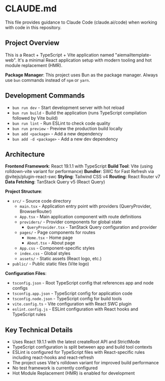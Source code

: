 # CLAUDE.md

This file provides guidance to Claude Code (claude.ai/code) when working with code in this repository.

## Project Overview

This is a React + TypeScript + Vite application named "aiemailtemplate-web". It's a minimal React application setup with modern tooling and hot module replacement (HMR).

**Package Manager**: This project uses Bun as the package manager. Always use `bun` commands instead of `npm` or `yarn`.

## Development Commands

- `bun run dev` - Start development server with hot reload
- `bun run build` - Build the application (runs TypeScript compilation followed by Vite build)
- `bun run lint` - Run ESLint to check code quality
- `bun run preview` - Preview the production build locally
- `bun add <package>` - Add a new dependency
- `bun add -d <package>` - Add a new dev dependency

## Architecture

**Frontend Framework**: React 19.1.1 with TypeScript
**Build Tool**: Vite (using rolldown-vite variant for performance)
**Bundler**: SWC for Fast Refresh via @vitejs/plugin-react-swc
**Styling**: Tailwind CSS v4
**Routing**: React Router v7
**Data Fetching**: TanStack Query v5 (React Query)

**Project Structure**:
- `src/` - Source code directory
  - `main.tsx` - Application entry point with providers (QueryProvider, BrowserRouter)
  - `App.tsx` - Main application component with route definitions
  - `providers/` - Provider components for global state
    - `QueryProvider.tsx` - TanStack Query configuration and provider
  - `pages/` - Page components for routes
    - `Home.tsx` - Home page
    - `About.tsx` - About page
  - `App.css` - Component-specific styles
  - `index.css` - Global styles
  - `assets/` - Static assets (React logo, etc.)
- `public/` - Public static files (Vite logo)

**Configuration Files**:
- `tsconfig.json` - Root TypeScript config that references app and node configs
- `tsconfig.app.json` - TypeScript config for application code
- `tsconfig.node.json` - TypeScript config for build tools
- `vite.config.ts` - Vite configuration with React SWC plugin
- `eslint.config.js` - ESLint configuration with React hooks and TypeScript rules

## Key Technical Details

- Uses React 19.1.1 with the latest createRoot API and StrictMode
- TypeScript configuration is split between app and build tool contexts
- ESLint is configured for TypeScript files with React-specific rules including react-hooks and react-refresh
- The project uses Vite's rolldown variant for improved build performance
- No test framework is currently configured
- Hot Module Replacement (HMR) is enabled for development
